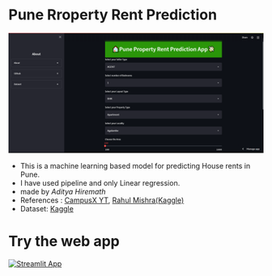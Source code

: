 # Pune Rroperty Rent Prediction

<p align="center">
  <img src="Capture.PNG">
</p>

- This is a machine learning based model for predicting House rents in Pune.
- I have used pipeline and only Linear regression.
- made by *Aditya Hiremath*
- References : [CampusX YT](https://www.youtube.com/watch?v=DVxkI1VmpCk&t=1948s), [Rahul Mishra(Kaggle)](https://www.kaggle.com/code/rahulmishra5/pune-house-rent-prediction-with-pipeline)
- Dataset: [Kaggle](https://www.kaggle.com/code/rahulmishra5/pune-house-rent-prediction-with-pipeline)

# Try the web app
[![Streamlit App](https://static.streamlit.io/badges/streamlit_badge_black_white.svg)](https://punehouserentprediction-9izrf6q75troaanead3z2w.streamlit.app/?embed_options=show_footer,show_padding,show_toolbar,dark_theme)
